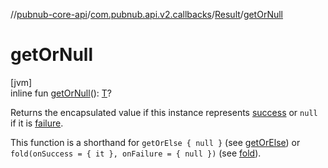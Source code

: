 //[pubnub-core-api](../../../index.md)/[com.pubnub.api.v2.callbacks](../index.md)/[Result](index.md)/[getOrNull](get-or-null.md)

# getOrNull

[jvm]\
inline fun [getOrNull](get-or-null.md)(): [T](index.md)?

Returns the encapsulated value if this instance represents [success](is-success.md) or `null` if it is [failure](is-failure.md).

This function is a shorthand for `getOrElse { null }` (see [getOrElse](../get-or-else.md)) or `fold(onSuccess = { it }, onFailure = { null })` (see [fold](https://kotlinlang.org/api/latest/jvm/stdlib/kotlin/index.html)).
